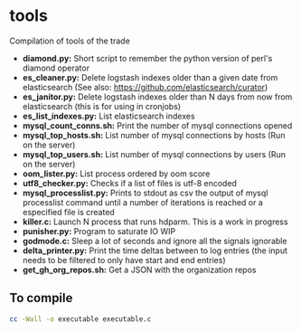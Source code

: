 tools
=====

Compilation of tools of the trade

* **diamond.py:** Short script to remember the python version of perl's diamond operator
* **es_cleaner.py:** Delete logstash indexes older than a given date from elasticsearch (See also: https://github.com/elasticsearch/curator)
* **es_janitor.py:** Delete logstash indexes older than N days from now from elasticsearch (this is for using in  cronjobs)
* **es_list_indexes.py:** List elasticsearch indexes
* **mysql_count_conns.sh:** Print the number of mysql connections opened
* **mysql_top_hosts.sh:** List number of mysql connections by hosts (Run on the server)
* **mysql_top_users.sh:** List number of mysql connections by users (Run on the server)
* **oom_lister.py:** List process ordered by oom score
* **utf8_checker.py:** Checks if a list of files is utf-8 encoded
* **mysql_processlist.py:** Prints to stdout as csv the output of mysql processlist command until a number of iterations is reached or a especified file is created
* **killer.c:** Launch N process that runs hdparm. This is a work in progress
* **punisher.py:** Program to saturate IO WIP
* **godmode.c:** Sleep a lot of seconds and ignore all the signals ignorable
* **delta_printer.py:** Print the time deltas between to log entries (the input needs to be filtered to only have start and end entries)
* **get_gh_org_repos.sh:** Get a JSON with the organization repos

To compile
----------
```bash
cc -Wall -o executable executable.c
``` 
